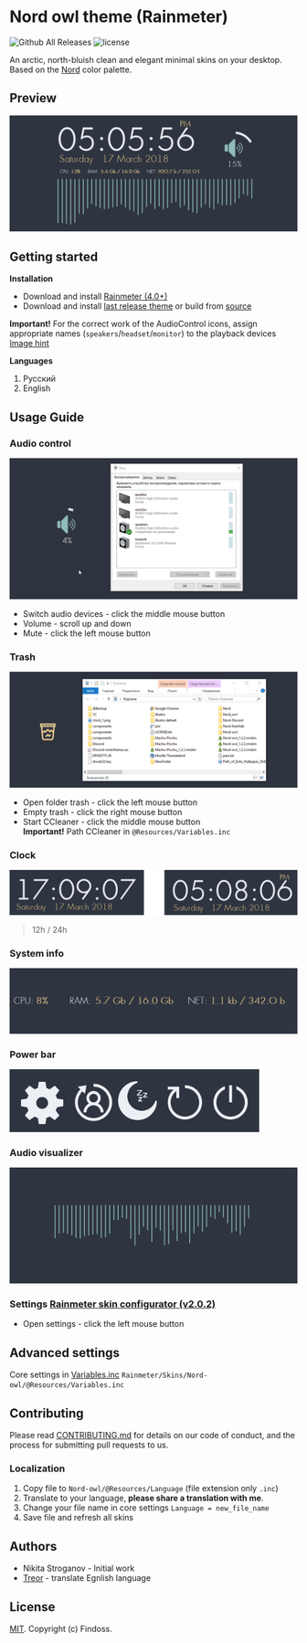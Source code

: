 # Nord owl theme (Rainmeter)

![Github All Releases](https://img.shields.io/github/downloads/Findoss/Nord-owl/total.svg?style=flat-square)
![license](https://img.shields.io/github/license/Findoss/Nord-owl.svg?style=flat-square)

An arctic, north-bluish clean and elegant minimal  skins on your desktop.  
Based on the <a href="https://github.com/arcticicestudio/nord">Nord</a> color palette.<br>

## Preview
![preview](media/main_preview.gif)

## Getting started
**Installation**
* Download and install [Rainmeter (4.0+)](https://www.rainmeter.net/)
* Download and install [last release theme](https://github.com/Findoss/Nord-owl/releases)
or build from [source](https://github.com/Findoss/Nord-owl/tree/master)  

**Important!** For the correct work of the AudioControl icons, assign appropriate names (`speakers`/`headset`/`monitor`) to the playback devices
[Image hint](media/cfg_playback_devices.png)

**Languages**
  1. Русский
  2. English

## Usage Guide
### Audio control
![preview](media/audio_control.gif)  
  * Switch audio devices - click the middle mouse button
  * Volume - scroll up and down
  * Mute - click the left mouse button

### Trash
![preview](media/tresh.gif)  
  * Open folder trash - click the left mouse button
  * Empty trash - click the right mouse button
  * Start CCleaner - click the middle mouse button  
  **Important!** Path CCleaner in `@Resources/Variables.inc`

### Clock
![preview](media/clock.png)  
> 12h / 24h

### System info
![preview](media/system_bar.gif)  

### Power bar
![preview](media/power_bar.png)  

### Audio visualizer
![preview](media/audio.gif)  


### Settings [Rainmeter skin configurator (v2.0.2)](https://github.com/Findoss/Rainmeter-skin-configurator)
  * Open settings - click the left mouse button

## Advanced settings
Core settings in [Variables.inc](https://github.com/Findoss/Rainmeter-Nord-owl/blob/master/Nord-owl/%40Resources/Variables.inc)
`Rainmeter/Skins/Nord-owl/@Resources/Variables.inc`

## Contributing
Please read [CONTRIBUTING.md](https://github.com/Findoss/Nord-owl/CONTRIBUTING.md) for details on our code of conduct, and the process for submitting pull requests to us.

### Localization
  1. Copy file to `Nord-owl/@Resources/Language` (file extension only `.inc`)
  2. Translate to your language, **please share a translation with me**.
  3. Change your file name in core settings `Language = new_file_name`
  4. Save file and refresh all skins

## Authors
  * Nikita Stroganov - Initial work
  * [Treor](https://github.com/Treor) - translate Egnlish language

## License
[MIT](https://github.com/Findoss/Nord-owl/LICENSE). Copyright (c) Findoss.
